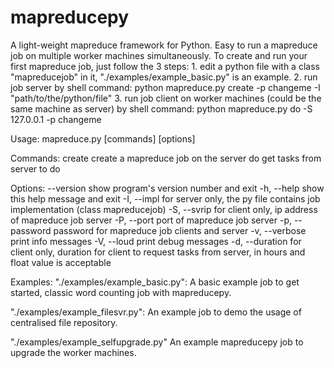 # mapreducepy

A light-weight mapreduce framework for Python. Easy to run a mapreduce job
on multiple worker machines simultaneously. To create and run your first
mapreduce job, just follow the 3 steps:
    1. edit a python file with a class "mapreducejob" in it,
       "./examples/example_basic.py" is an example.
    2. run job server by shell command:
          python mapreduce.py create -p changeme -I "path/to/the/python/file"
    3. run job client on worker machines (could be the same machine as server)
       by shell command:
          python mapreduce.py do -S 127.0.0.1 -p changeme

Usage: mapreduce.py [commands] [options]

Commands:
  create        	create a mapreduce job on the server
  do            	get tasks from server to do

Options:
  --version             show program's version number and exit
  -h, --help            show this help message and exit
  -I, --impl  		for server only, the py file contains job
                        implementation (class mapreducejob)
  -S, --svrip		for client only, ip address of mapreduce job server
  -P, --port		port of mapreduce job server
  -p, --password	password for mapreduce job clients and server
  -v, --verbose         print info messages
  -V, --loud            print debug messages
  -d, --duration	for client only, duration for client to request tasks
                        from server, in hours and float value is acceptable

Examples:
"./examples/example_basic.py":
    A basic example job to get started, classic word counting job with mapreducepy.

"./examples/example_filesvr.py":
    An example job to demo the usage of centralised file repository.

"./examples/example_selfupgrade.py"
    An example mapreducepy job to upgrade the worker machines.